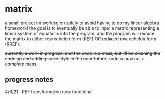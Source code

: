# matrix

a small project im working on solely to avoid having to do my linear algebra homework! the goal is to eventually be able to input a matrix representing a linear system of equations into the program, and the program will reduce the matrix to either row echelon form (REF) OR reduced row echelon form (RREF).

~~currently a work in progress, and the code is a mess, but i'll be cleaning the code up and adding some style in the near future.~~
code is now not a *complete* mess

## progress notes
4/6/21 : REF transformation now functional

